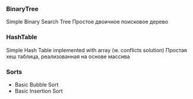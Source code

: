 ### BinaryTree
Simple Binary Search Tree
Простое двоичное поисковое дерево
### HashTable
Simple Hash Table implemented with array (w. conflicts solution)
Простая хеш таблица, реализованная на основе массива
### Sorts
- Basic Bubble Sort
- Basic Insertion Sort